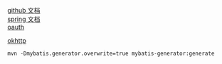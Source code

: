 [github 文档](https://developer.github.com/apps/building-github-apps/creating-a-github-app/)   
[spring 文档](https://spring.io/guides)  
[oauth](https://developer.github.com/apps/building-oauth-apps/authorizing-oauth-apps/)  

[okhttp](https://square.github.io/okhttp/)


````
mvn -Dmybatis.generator.overwrite=true mybatis-generator:generate

````